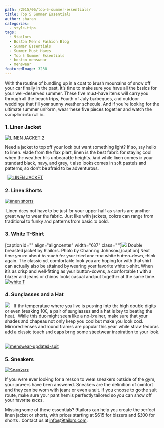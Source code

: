 ```yaml
---
path: /2015/06/top-5-summer-essentials/
title: Top 5 Summer Essentials
author: sharan
categories: 
  - style-tips
tags: 
  - 9tailors
  - Boston Men's Fashion Blog
  - Summer Essentials
  - Summer Must Haves
  - Top 5 Summer Essentials
  - boston menswear
  - menswear
featuredImage: 3238
---
```

With the routine of bundling up in a coat to brush mountains of snow off your car finally in the past, it’s time to make sure you have all the basics for your well-deserved summer. These five must-have items will carry you through all the beach trips, Fourth of July barbeques, and outdoor weddings that fill your sunny weather schedule. And if you’re looking for the ultimate summer uniform, wear these five pieces together and watch the compliments roll in.

### 1\. Linen Jacket

[![LINEN JACKET 2](http://blog.9tailors.com/uploads/LINEN-JACKET-2-1024x682.jpg)](http://blog.9tailors.com/uploads/LINEN-JACKET-2.jpg)  

Need a jacket to top off your look but want something light? If so, say hello to linen. Made from the flax plant, linen is the best fabric for staying cool when the weather hits unbearable heights. And while linen comes in your standard black, navy, and grey, it also looks comes in soft pastels and patterns, so don’t be afraid to be adventurous.

  [![LINEN JACKET](http://blog.9tailors.com/uploads/LINEN-JACKET.png)](http://blog.9tailors.com/uploads/LINEN-JACKET.png)  

### 2\. Linen Shorts

[![linen shorts](http://blog.9tailors.com/uploads/linen-shorts.png)](http://blog.9tailors.com/uploads/linen-shorts.png)

 Linen does not have to be just for your upper half as shorts are another great way to wear the fabric. Just like with jackets, colors can range from traditional to funky and patterns from basic to bold.

### 3\. White T-Shirt

\[caption id="" align="aligncenter" width="687" class=" "\]![](http://res.cloudinary.com/l9tl/image/upload/v1435594232/20150526-9tailors-1348_csaz1m.jpg) Double breasted jacket by 9tailors. Photo by Channing Johnson.\[/caption\] Next time you’re about to reach for your tried and true white button-down, think again. The classic yet comfortable look you are hoping for with that shirt can actually also be attained by wearing your favorite white t-shirt. When it’s as crisp and well-fitting as your button-downs, a comfortable t with a blazer and jeans or chinos looks casual and put together at the same time. [![white T](http://blog.9tailors.com/uploads/white-T1.png)](http://blog.9tailors.com/uploads/white-T1.png)  

### 4\. Sunglasses and a Hat

![](http://res.cloudinary.com/l9tl/image/upload/t_watermark/v1435164362/20150526-9tailors-0449_m8fgzb.jpg)   If the temperature where you live is pushing into the high double digits or even breaking 100, a pair of sunglasses and a hat is key to beating the heat.  While this duo might seem like a no-brainer, make sure that your shades and chapeau not only keep you cool but make you look cool. Mirrored lenses and round frames are popular this year, while straw fedoras add a classic touch and caps bring some streetwear inspiration to your look.  

[![menswear-updated-suit](http://blog.9tailors.com/uploads/menswear-updated-suit.jpg)](http://blog.9tailors.com/uploads/menswear-updated-suit.jpg)

### 5\. Sneakers

[![Sneakers](http://blog.9tailors.com/uploads/Sneakers.png)](http://blog.9tailors.com/uploads/Sneakers.png)

If you were ever looking for a reason to wear sneakers outside of the gym, your prayers have been answered. Sneakers are the definition of comfort and they can be worn with jeans or even a suit. If you choose to go the suit route, make sure your pant hem is perfectly tailored so you can show off your favorite kicks.

Missing some of these essentials? 9tailors can help you create the perfect linen jacket or shorts, with prices starting at $615 for blazers and $200 for shorts . Contact us at info@9tailors.com.